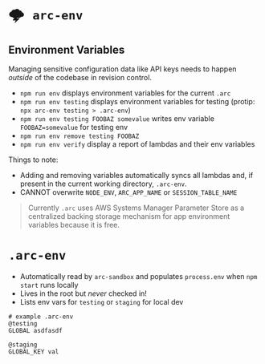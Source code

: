 # <kbd>:cloud_with_lightning: `arc-env`</kbd>

## Environment Variables

Managing sensitive configuration data like API keys needs to happen _outside_ of the codebase in revision control. 

- `npm run env` displays environment variables for the current `.arc`
- `npm run env testing` displays environment variables for testing (protip: `npx arc-env testing > .arc-env`)
- `npm run env testing FOOBAZ somevalue` writes env variable `FOOBAZ=somevalue` for testing env
- `npm run env remove testing FOOBAZ` 
- `npm run env verify` display a report of lambdas and their env variables

Things to note:
- Adding and removing variables automatically syncs all lambdas and, if present in the current working directory, `.arc-env`.
- CANNOT overwrite `NODE_ENV`, `ARC_APP_NAME` or `SESSION_TABLE_NAME`

> Currently `.arc` uses AWS Systems Manager Parameter Store as a centralized backing storage mechanism for app environment variables because it is free. 

# `.arc-env`

- Automatically read by `arc-sandbox` and populates `process.env` when `npm start` runs locally
- Lives in the root but *never* checked in!
- Lists env vars for `testing` or `staging` for local dev

```arc
# example .arc-env
@testing 
GLOBAL asdfasdf

@staging
GLOBAL_KEY val
```
